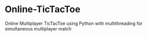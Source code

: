 # Online-TicTacToe
Online Multiplayer TicTacToe using Python with multithreading for simultaneous multiplayer match
